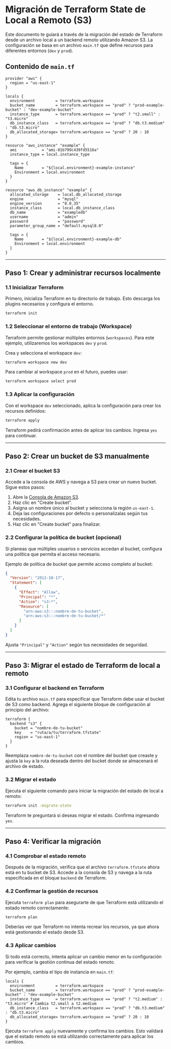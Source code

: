 # Migración de Terraform State de Local a Remoto (S3)

Este documento te guiará a través de la migración del estado de Terraform desde un archivo local a un backend remoto utilizando Amazon S3. La configuración se basa en un archivo `main.tf` que define recursos para diferentes entornos (`dev` y `prod`).


## Contenido de `main.tf`

```hcl
provider "aws" {
  region = "us-east-1"
}

locals {
  environment         = terraform.workspace
  bucket_name         = terraform.workspace == "prod" ? "prod-example-bucket" : "dev-example-bucket"
  instance_type       = terraform.workspace == "prod" ? "t2.small" : "t3.micro"
  db_instance_class   = terraform.workspace == "prod" ? "db.t3.medium" : "db.t3.micro"
  db_allocated_storage= terraform.workspace == "prod" ? 20 : 10
}

resource "aws_instance" "example" {
  ami           = "ami-01b799c439fd5516a"
  instance_type = local.instance_type

  tags = {
    Name        = "${local.environment}-example-instance"
    Environment = local.environment
  }
}

resource "aws_db_instance" "example" {
  allocated_storage    = local.db_allocated_storage
  engine               = "mysql"
  engine_version       = "8.0.35"
  instance_class       = local.db_instance_class
  db_name              = "exampledb"
  username             = "admin"
  password             = "password"
  parameter_group_name = "default.mysql8.0"

  tags = {
    Name        = "${local.environment}-example-db"
    Environment = local.environment
  }
}
```

---

## Paso 1: Crear y administrar recursos localmente

### 1.1 Inicializar Terraform

Primero, inicializa Terraform en tu directorio de trabajo. Esto descarga los plugins necesarios y configura el entorno.

```bash
terraform init
```

### 1.2 Seleccionar el entorno de trabajo (Workspace)

Terraform permite gestionar múltiples entornos (`workspaces`). Para este ejemplo, utilizaremos los workspaces `dev` y `prod`.

Crea y selecciona el workspace `dev`:

```bash
terraform workspace new dev
```

Para cambiar al workspace `prod` en el futuro, puedes usar:

```bash
terraform workspace select prod
```

### 1.3 Aplicar la configuración

Con el workspace `dev` seleccionado, aplica la configuración para crear los recursos definidos:

```bash
terraform apply
```

Terraform pedirá confirmación antes de aplicar los cambios. Ingresa `yes` para continuar.

---

## Paso 2: Crear un bucket de S3 manualmente

### 2.1 Crear el bucket S3

Accede a la consola de AWS y navega a S3 para crear un nuevo bucket. Sigue estos pasos:

1. Abre la [Consola de Amazon S3](https://s3.console.aws.amazon.com/s3/).
2. Haz clic en "Create bucket".
3. Asigna un nombre único al bucket y selecciona la región `us-east-1`.
4. Deja las configuraciones por defecto o personalízalas según tus necesidades.
5. Haz clic en "Create bucket" para finalizar.

### 2.2 Configurar la política de bucket (opcional)

Si planeas que múltiples usuarios o servicios accedan al bucket, configura una política que permita el acceso necesario.

Ejemplo de política de bucket que permite acceso completo al bucket:

```json
{
  "Version": "2012-10-17",
  "Statement": [
    {
      "Effect": "Allow",
      "Principal": "*",
      "Action": "s3:*",
      "Resource": [
        "arn:aws:s3:::nombre-de-tu-bucket",
        "arn:aws:s3:::nombre-de-tu-bucket/*"
      ]
    }
  ]
}
```

Ajusta `"Principal"` y `"Action"` según tus necesidades de seguridad.

---

## Paso 3: Migrar el estado de Terraform de local a remoto

### 3.1 Configurar el backend en Terraform

Edita tu archivo `main.tf` para especificar que Terraform debe usar el bucket de S3 como backend. Agrega el siguiente bloque de configuración al principio del archivo:

```hcl
terraform {
  backend "s3" {
    bucket = "nombre-de-tu-bucket"
    key    = "ruta/a/tu/terraform.tfstate"
    region = "us-east-1"
  }
}
```

Reemplaza `nombre-de-tu-bucket` con el nombre del bucket que creaste y ajusta la `key` a la ruta deseada dentro del bucket donde se almacenará el archivo de estado.

### 3.2 Migrar el estado

Ejecuta el siguiente comando para iniciar la migración del estado de local a remoto:

```bash
terraform init -migrate-state
```

Terraform te preguntará si deseas migrar el estado. Confirma ingresando `yes`.

---

## Paso 4: Verificar la migración

### 4.1 Comprobar el estado remoto

Después de la migración, verifica que el archivo `terraform.tfstate` ahora está en tu bucket de S3. Accede a la consola de S3 y navega a la ruta especificada en el bloque `backend` de Terraform.

### 4.2 Confirmar la gestión de recursos

Ejecuta `terraform plan` para asegurarte de que Terraform está utilizando el estado remoto correctamente:

```bash
terraform plan
```

Deberías ver que Terraform no intenta recrear los recursos, ya que ahora está gestionando el estado desde S3.

### 4.3 Aplicar cambios

Si todo está correcto, intenta aplicar un cambio menor en tu configuración para verificar la gestión continua del estado remoto.

Por ejemplo, cambia el tipo de instancia en `main.tf`:

```hcl
locals {
  environment         = terraform.workspace
  bucket_name         = terraform.workspace == "prod" ? "prod-example-bucket" : "dev-example-bucket"
  instance_type       = terraform.workspace == "prod" ? "t2.medium" : "t3.micro" # Cambia t2.small a t2.medium
  db_instance_class   = terraform.workspace == "prod" ? "db.t3.medium" : "db.t3.micro"
  db_allocated_storage= terraform.workspace == "prod" ? 20 : 10
}
```

Ejecuta `terraform apply` nuevamente y confirma los cambios. Esto validará que el estado remoto se está utilizando correctamente para aplicar los cambios.

